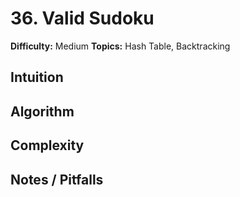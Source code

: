 # 36. Valid Sudoku

**Difficulty:** Medium
**Topics:** Hash Table, Backtracking

## Intuition

## Algorithm

## Complexity

## Notes / Pitfalls

